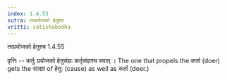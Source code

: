 ```yaml
---
index: 1.4.55
sutra: तत्प्रयोजको हेतुश्च
vritti: satishabodha
---
```



 तत्प्रयोजको हेतुश्च 1.4.55 


वृत्तिः -- कर्तुः प्रयोजको हेतुसंज्ञः कर्तृसंज्ञश्च स्यात् । The one that propels the कर्ता (doer) gets the सञ्ज्ञा of हेतु: (cause) as well as कर्ता (doer.) 


